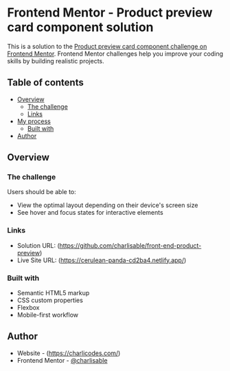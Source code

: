 # Frontend Mentor - Product preview card component solution

This is a solution to the [Product preview card component challenge on Frontend Mentor](https://www.frontendmentor.io/challenges/product-preview-card-component-GO7UmttRfa). Frontend Mentor challenges help you improve your coding skills by building realistic projects. 

## Table of contents

- [Overview](#overview)
  - [The challenge](#the-challenge)
  - [Links](#links)
- [My process](#my-process)
  - [Built with](#built-with)
- [Author](#author)

## Overview

### The challenge

Users should be able to:

- View the optimal layout depending on their device's screen size
- See hover and focus states for interactive elements


### Links

- Solution URL: (https://github.com/charlisable/front-end-product-preview)
- Live Site URL: (https://cerulean-panda-cd2ba4.netlify.app/)


### Built with

- Semantic HTML5 markup
- CSS custom properties
- Flexbox
- Mobile-first workflow


## Author

- Website - (https://charlicodes.com/)
- Frontend Mentor - [@charlisable](https://www.frontendmentor.io/profile/charlisable)
